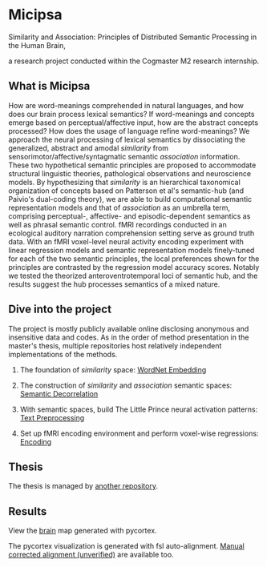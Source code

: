 # Micipsa

Similarity and Association: 
Principles of Distributed Semantic Processing in the Human Brain, 

a research project conducted within the Cogmaster M2 research internship.


## What is Micipsa

How are word-meanings comprehended in natural languages, and how does our brain process lexical semantics? If word-meanings and concepts emerge based on perceptual/affective input, how are the abstract concepts processed? How does the usage of language refine word-meanings? We approach the neural processing of lexical semantics by dissociating the generalized, abstract and amodal *similarity* from sensorimotor/affective/syntagmatic semantic *association* information. These two hypothetical semantic principles are proposed to accommodate structural linguistic theories, pathological observations and neuroscience models. By hypothesizing that *similarity* is an hierarchical taxonomical organization of concepts based on Patterson et al's semantic-hub (and Paivio's dual-coding theory), we are able to build computational semantic representation models and that of *association* as an umbrella term, comprising perceptual-, affective- and episodic-dependent semantics as well as phrasal semantic control. fMRI recordings conducted in an ecological auditory narration comprehension setting serve as ground truth data. With an fMRI voxel-level neural activity encoding experiment with linear regression models and semantic representation models finely-tuned for each of the two semantic principles, the local preferences shown for the principles are contrasted by the regression model accuracy scores. Notably we tested the theorized anteroventrotemporal loci of semantic hub, and the results suggest the hub processes semantics of a mixed nature.

## Dive into the project

The project is mostly publicly available online disclosing anonymous and insensitive data and codes. As in the order of method presentation in the master's thesis, multiple repositories host relatively independent implementations of the methods.

1. The foundation of *similarity* space: [WordNet Embedding](https://github.com/nicolasying/WordNet-Embeddings)

2. The construction of *similarity* and *association* semantic spaces: [Semantic Decorrelation](https://github.com/nicolasying/Micipsa-Decorrelation)

3. With semantic spaces, build The Little Prince neural activation patterns: [Text Preprocessing](https://github.com/nicolasying/Micipsa-Text-Preprocessing)

4. Set up fMRI encoding environment and perform voxel-wise regressions: [Encoding](https://github.com/nicolasying/Micipsa)


## Thesis

The thesis is managed by [another repository](https://github.com/nicolasying/Micipsa-Thesis).

## Results

View the [brain](/pycortex.html) map generated with pycortex.

The pycortex visualization is generated with fsl auto-alignment. [Manual corrected alignment (unverified)](/pycortexdilated.html) are available too.